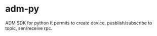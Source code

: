 # adm-py

ADM SDK for python
It permits to create device, pusblish/subscribe to topic, sen/receive rpc.


```


```